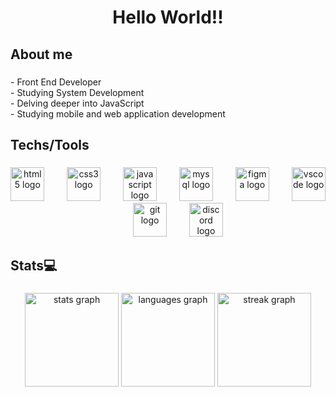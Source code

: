 <h1 align="center">Hello World!!</h1>

###

<h2 align="left">About me</h2>

###

<p align="left">- Front End  Developer<br>- Studying System Development<br>- Delving deeper into JavaScript<br>- Studying mobile and web application development</p>

###

<h2 align="left">Techs/Tools</h2>

###

<div align="center">
  <img src="https://skillicons.dev/icons?i=html" height="54" alt="html5 logo"  />
  <img width="28" />
  <img src="https://skillicons.dev/icons?i=css" height="54" alt="css3 logo"  />
  <img width="28" />
  <img src="https://skillicons.dev/icons?i=js" height="54" alt="javascript logo"  />
  <img width="28" />
  <img src="https://skillicons.dev/icons?i=mysql" height="54" alt="mysql logo"  />
  <img width="28" />
  <img src="https://skillicons.dev/icons?i=figma" height="54" alt="figma logo"  />
  <img width="28" />
  <img src="https://skillicons.dev/icons?i=vscode" height="54" alt="vscode logo"  />
  <img width="28" />
  <img src="https://skillicons.dev/icons?i=git" height="54" alt="git logo"  />
  <img width="28" />
  <img src="https://skillicons.dev/icons?i=discord" height="54" alt="discord logo"  />
</div>

###

<h2 align="left">Stats💻​</h2>

###

<div align="center">
  <img src="https://github-readme-stats.vercel.app/api?username=Dev-Vitor-lev&hide_title=false&hide_rank=false&show_icons=true&include_all_commits=true&count_private=true&disable_animations=false&theme=midnight-purple&locale=en&hide_border=false&order=1" height="150" alt="stats graph"  />
  <img src="https://github-readme-stats.vercel.app/api/top-langs?username=Dev-Vitor-lev&locale=en&hide_title=false&layout=compact&card_width=320&langs_count=5&theme=midnight-purple&hide_border=false&order=2" height="150" alt="languages graph"  />
  <img src="https://streak-stats.demolab.com?user=Dev-Vitor-lev&locale=en&mode=daily&theme=midnight-purple&hide_border=false&border_radius=5&order=3" height="150" alt="streak graph"  />
</div>



###
